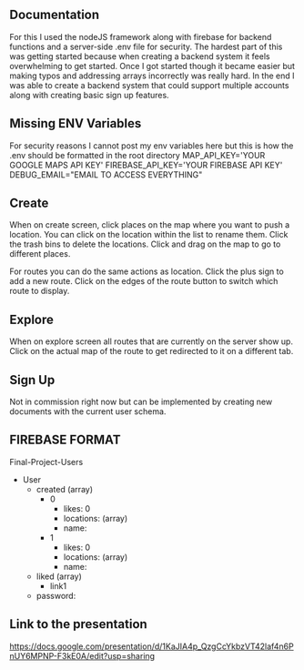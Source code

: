 ## Documentation
For this I used the nodeJS framework along with firebase for backend functions and a server-side .env file for security. The hardest part of this was getting started because when creating a backend system it feels overwhelming to get started. Once I got started though it became easier but making typos and addressing arrays incorrectly was really hard. In the end I was able to create a backend system that could support multiple accounts along with creating basic sign up features. 

## Missing ENV Variables
For security reasons I cannot post my env variables here but this is how the .env should be formatted in the root directory 
MAP_API_KEY='YOUR GOOGLE MAPS API KEY'
FIREBASE_API_KEY='YOUR FIREBASE API KEY'
DEBUG_EMAIL="EMAIL TO ACCESS EVERYTHING"


## Create
When on create screen, click places on the map where you want to push a location. You can click on the location within the list to rename them. Click the trash bins to delete the locations. Click and drag on the map to go to different places. 

For routes you can do the same actions as location. Click the plus sign to add a new route. Click on the edges of the route button to switch which route to display.

## Explore 
When on explore screen all routes that are currently on the server show up. Click on the actual map of the route to get redirected to it on a different tab. 

## Sign Up 
Not in commission right now but can be implemented by creating new documents with the current user schema. 

## FIREBASE FORMAT
Final-Project-Users
- User
    - created (array)
        - 0 
            - likes: 0 
            - locations: (array)
            - name: 
        - 1 
            - likes: 0 
            - locations: (array)
            - name: 
    - liked (array)
        - link1
    - password:

## Link to the presentation ##
https://docs.google.com/presentation/d/1KaJIA4p_QzgCcYkbzVT42laf4n6PnUY6MPNP-F3kE0A/edit?usp=sharing 
